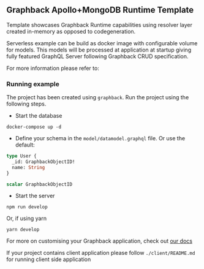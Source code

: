 ## Graphback Apollo+MongoDB Runtime Template

Template showcases Graphback Runtime capabilities using
resolver layer created in-memory as opposed to codegeneration.

Serverless example can be build as docker image with configurable volume for models. 
This models will be processed at application at startup giving fully featured GraphQL Server 
following Graphback CRUD specification.

For more information please refer to: 

### Running example

The project has been created using `graphback`. Run the project using the following steps.

- Start the database

```
docker-compose up -d
```

- Define your schema in the `model/datamodel.graphql` file. Or use the default:

```graphql
type User {
  _id: GraphbackObjectID!
  name: String
}

scalar GraphbackObjectID
```

- Start the server

```
npm run develop
```

Or, if using yarn

```
yarn develop
```

For more on customising your Graphback application, check out [our docs](https://graphback.dev/docs/gettingstarted)

If your project contains client application please follow `./client/README.md` for running client side application